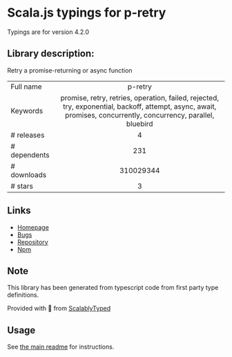 
# Scala.js typings for p-retry

Typings are for version 4.2.0

## Library description:
Retry a promise-returning or async function

|                    |                 |
| ------------------ | :-------------: |
| Full name          | p-retry |
| Keywords           | promise, retry, retries, operation, failed, rejected, try, exponential, backoff, attempt, async, await, promises, concurrently, concurrency, parallel, bluebird |
| # releases         | 4 |
| # dependents       | 231 |
| # downloads        | 310029344 |
| # stars            | 3 |

## Links
- [Homepage](https://github.com/sindresorhus/p-retry#readme)
- [Bugs](https://github.com/sindresorhus/p-retry/issues)
- [Repository](https://github.com/sindresorhus/p-retry)
- [Npm](https://www.npmjs.com/package/p-retry)
    


## Note
This library has been generated from typescript code from first party type definitions.

Provided with :purple_heart: from [ScalablyTyped](https://github.com/oyvindberg/ScalablyTyped)

## Usage
See [the main readme](../../readme.md) for instructions.


